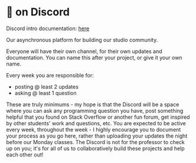 # 👾 on Discord

Discord intro documentation: [here](https://support.discord.com/hc/en-us/articles/360045138571-Beginner-s-Guide-to-Discord)

Our asynchronous platform for building our studio community. 

Everyone will have their own channel, for their own updates and documentation. You can name this after your project, or give it your own name.

Every week you are responsible for:
  - posting @ least 2 updates
  - asking @ least 1 question

These are truly minimums - my hope is that the Discord will be a space where you can ask any programming question you have, post something helpful that you found on Stack Overflow or another fun forum, get inspired by other students' work and questions, etc. You are expected to be active every week, throughout the week - I highly encourage you to document your process as you go here, rather than uploading your updates the night before our Monday classes. The Discord is not for the professor to check up on you; it's for all of us to collaboratively build these projects and help each other out!

